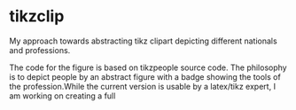# tikzclip
My approach towards abstracting tikz clipart depicting different nationals and professions. 

The code for the figure is based on tikzpeople source code. The philosophy is to depict people by an abstract figure with a badge showing the tools of the profession.While the current version is usable by a latex/tikz expert, I am working on creating a full  
